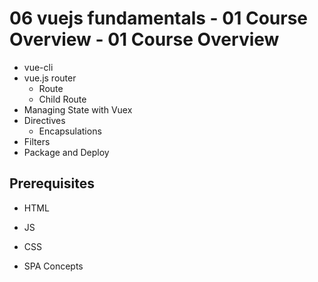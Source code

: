 # 06 vuejs fundamentals - 01 Course Overview - 01 Course Overview

- vue-cli
- vue.js router
	- Route
	- Child Route
- Managing State with Vuex
- Directives
	- Encapsulations
- Filters
- Package and Deploy


## Prerequisites
- HTML
- JS
- CSS

- SPA Concepts